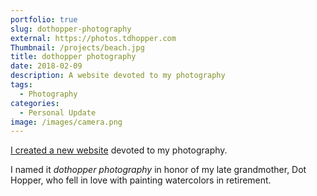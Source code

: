 ```yaml
---
portfolio: true
slug: dothopper-photography
external: https://photos.tdhopper.com
Thumbnail: /projects/beach.jpg
title: dothopper photography
date: 2018-02-09
description: A website devoted to my photography
tags:
  - Photography
categories:
  - Personal Update
image: /images/camera.png
---
```


[I created a new website](https://photos.tdhopper.com) devoted to my photography.

I named it _dothopper photography_ in honor of my late grandmother, Dot Hopper, who fell in love with painting watercolors in retirement.
